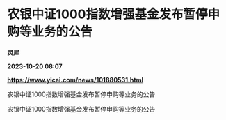 # 农银中证1000指数增强基金发布暂停申购等业务的公告
**灵犀**

**2023-10-20 08:07**

**https://www.yicai.com/news/101880531.html**

农银中证1000指数增强基金发布暂停申购等业务的公告

农银中证1000指数增强基金发布暂停申购等业务的公告